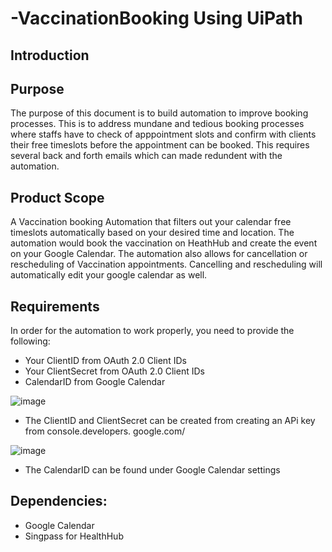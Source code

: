 # -VaccinationBooking Using UiPath


## Introduction
## Purpose
The purpose of this document is to build automation to improve booking processes. This is to address mundane and tedious booking processes where staffs have to check of apppointment slots and confirm with clients their free timeslots before the appointment can be booked. This requires several back and forth emails which can made redundent with the automation. 


## Product Scope
A Vaccination booking Automation that filters out your calendar free timeslots automatically based on your desired time and location. The automation would book the vaccination on HeathHub and create the event on your Google Calendar. The automation also allows for cancellation or rescheduling of Vaccination appointments. Cancelling and rescheduling will automatically edit your google calendar as well. 

## Requirements
In order for the automation to work properly, you need to provide the following:
- Your ClientID from OAuth 2.0 Client IDs
- Your ClientSecret from OAuth 2.0 Client IDs
- CalendarID from Google Calendar

![image](https://github.com/sleepreap/-VaccinationBooking/assets/98008874/130b6219-f799-4803-83e5-18f281053011)
- The ClientID and ClientSecret can be created from creating an APi key from console.developers. google.com/

![image](https://github.com/sleepreap/-VaccinationBooking/assets/98008874/29b060cb-5e27-4671-b63f-51f6bc247513)


- The CalendarID can be found under Google Calendar settings

## Dependencies:
- Google Calendar
- Singpass for HealthHub

